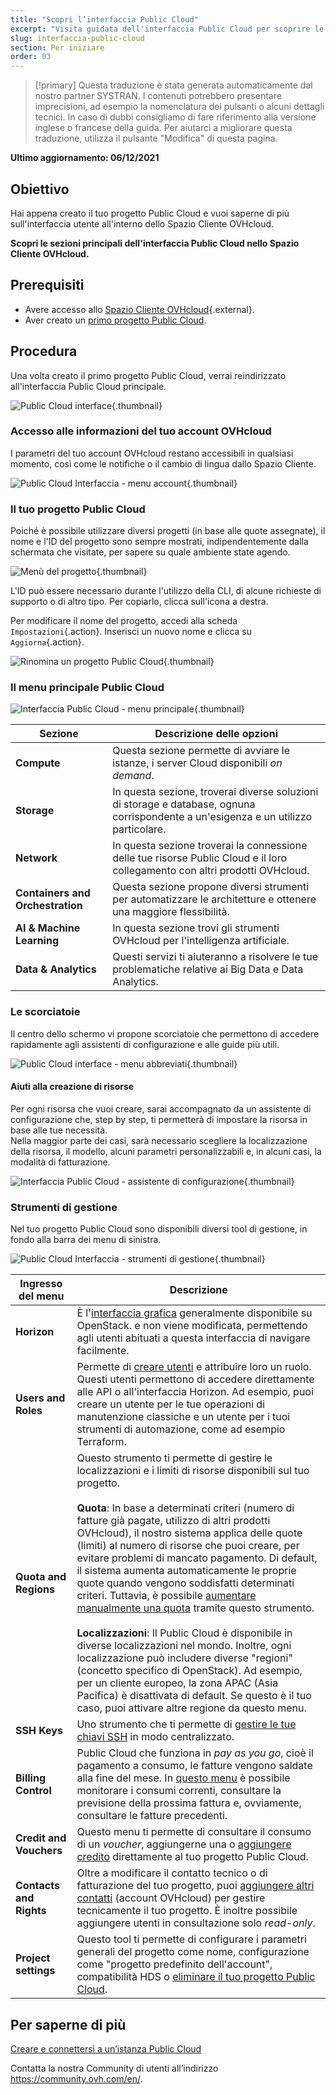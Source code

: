 ```yaml
---
title: "Scopri l’interfaccia Public Cloud"
excerpt: "Visita guidata dell'interfaccia Public Cloud per scoprire le diverse sezioni"
slug: interfaccia-public-cloud
section: Per iniziare
order: 03
---
```


> [!primary]
> Questa traduzione è stata generata automaticamente dal nostro partner SYSTRAN. I contenuti potrebbero presentare imprecisioni, ad esempio la nomenclatura dei pulsanti o alcuni dettagli tecnici. In caso di dubbi consigliamo di fare riferimento alla versione inglese o francese della guida. Per aiutarci a migliorare questa traduzione, utilizza il pulsante "Modifica" di questa pagina.
>

**Ultimo aggiornamento: 06/12/2021**

## Obiettivo

Hai appena creato il tuo progetto Public Cloud e vuoi saperne di più sull'interfaccia utente all'interno dello Spazio Cliente OVHcloud.

**Scopri le sezioni principali dell'interfaccia Public Cloud nello Spazio Cliente OVHcloud.**

## Prerequisiti

- Avere accesso allo [Spazio Cliente OVHcloud](https://www.ovh.com/auth/?action=gotomanager&from=https://www.ovh.it/&ovhSubsidiary=it){.external}.
- Aver creato un [primo progetto Public Cloud](https://docs.ovh.com/it/public-cloud/create_a_public_cloud_project/).

## Procedura

Una volta creato il primo progetto Public Cloud, verrai reindirizzato all'interfaccia Public Cloud principale.

![Public Cloud interface](images/main-interface.png){.thumbnail}

### Accesso alle informazioni del tuo account OVHcloud

I parametri del tuo account OVHcloud restano accessibili in qualsiasi momento, così come le notifiche o il cambio di lingua dallo Spazio Cliente.

![Public Cloud Interfaccia - menu account](images/account.png){.thumbnail}

### Il tuo progetto Public Cloud

Poiché è possibile utilizzare diversi progetti (in base alle quote assegnate), il nome e l'ID del progetto sono sempre mostrati, indipendentemente dalla schermata che visitate, per sapere su quale ambiente state agendo.

![Menù del progetto](images/project-menu.png){.thumbnail}

L'ID può essere necessario durante l'utilizzo della CLI, di alcune richieste di supporto o di altro tipo. Per copiarlo, clicca sull'icona a destra.

Per modificare il nome del progetto, accedi alla scheda `Impostazioni`{.action}. Inserisci un nuovo nome e clicca su `Aggiorna`{.action}.

![Rinomina un progetto Public Cloud](images/rename-project.png){.thumbnail}

### Il menu principale Public Cloud

![Interfaccia Public Cloud - menu principale](images/main-menu.png){.thumbnail}

|Sezione|Descrizione delle opzioni|
|---|---|
|**Compute**|Questa sezione permette di avviare le istanze, i server Cloud disponibili *on demand*.|
|**Storage**|In questa sezione, troverai diverse soluzioni di storage e database, ognuna corrispondente a un'esigenza e un utilizzo particolare.|
|**Network**|In questa sezione troverai la connessione delle tue risorse Public Cloud e il loro collegamento con altri prodotti OVHcloud.|
|**Containers and Orchestration**|Questa sezione propone diversi strumenti per automatizzare le architetture e ottenere una maggiore flessibilità.|
|**AI & Machine Learning**|In questa sezione trovi gli strumenti OVHcloud per l'intelligenza artificiale.|
|**Data & Analytics**|Questi servizi ti aiuteranno a risolvere le tue problematiche relative ai Big Data e Data Analytics.|

### Le scorciatoie

Il centro dello schermo vi propone scorciatoie che permettono di accedere rapidamente agli assistenti di configurazione e alle guide più utili.

![Public Cloud interface - menu abbreviati](images/shortcuts.png){.thumbnail}

#### Aiuti alla creazione di risorse

Per ogni risorsa che vuoi creare, sarai accompagnato da un assistente di configurazione che, step by step, ti permetterà di impostare la risorsa in base alle tue necessità.
<br>Nella maggior parte dei casi, sarà necessario scegliere la localizzazione della risorsa, il modello, alcuni parametri personalizzabili e, in alcuni casi, la modalità di fatturazione.

![Interfaccia Public Cloud - assistente di configurazione](images/wizard.png){.thumbnail}

### Strumenti di gestione

Nel tuo progetto Public Cloud sono disponibili diversi tool di gestione, in fondo alla barra dei menu di sinistra.

![Public Cloud Interfaccia - strumenti di gestione](images/management-tools.png){.thumbnail}

|Ingresso del menu|Descrizione|
|---|---|
|**Horizon**|È l'[interfaccia grafica](https://docs.ovh.com/it/public-cloud/horizon/) generalmente disponibile su OpenStack. e non viene modificata, permettendo agli utenti abituati a questa interfaccia di navigare facilmente.|
|**Users and Roles**|Permette di [creare utenti](https://docs.ovh.com/it/public-cloud/creation-and-deletion-of-openstack-user//) e attribuire loro un ruolo. Questi utenti permettono di accedere direttamente alle API o all'interfaccia Horizon. Ad esempio, puoi creare un utente per le tue operazioni di manutenzione classiche e un utente per i tuoi strumenti di automazione, come ad esempio Terraform.|
|**Quota and Regions**|Questo strumento ti permette di gestire le localizzazioni e i limiti di risorse disponibili sul tuo progetto.<br><br>**Quota**: In base a determinati criteri (numero di fatture già pagate, utilizzo di altri prodotti OVHcloud), il nostro sistema applica delle quote (limiti) al numero di risorse che puoi creare, per evitare problemi di mancato pagamento. Di default, il sistema aumenta automaticamente le proprie quote quando vengono soddisfatti determinati criteri. Tuttavia, è possibile [aumentare manualmente una quota](https://docs.ovh.com/it/public-cloud/increase-public-cloud-quota/#aumentare-la-quota-di-risorse-manualmente) tramite questo strumento.<br><br>**Localizzazioni**: Il Public Cloud è disponibile in diverse localizzazioni nel mondo. Inoltre, ogni localizzazione può includere diverse "regioni" (concetto specifico di OpenStack). Ad esempio, per un cliente europeo, la zona APAC (Asia Pacifica) è disattivata di default. Se questo è il tuo caso, puoi attivare altre regione da questo menu.|
|**SSH Keys**|Uno strumento che ti permette di [gestire le tue chiavi SSH](https://docs.ovh.com/it/public-cloud/primi-passi-public-cloud/#step-1-crea-chiavi-ssh) in modo centralizzato.|
|**Billing Control**|Public Cloud che funziona in *pay as you go*, cioè il pagamento a consumo, le fatture vengono saldate alla fine del mese. In [questo menu](https://docs.ovh.com/it/public-cloud/analizza_i_tuoi_consumi_e_gestisci_la_tua_fatturazione/) è possibile monitorare i consumi correnti, consultare la previsione della prossima fattura e, ovviamente, consultare le fatture precedenti.|
|**Credit and Vouchers**|Questo menu ti permette di consultare il consumo di un *voucher*, aggiungerne una o [aggiungere credito](https://docs.ovh.com/it/public-cloud/aggiungi_credito_cloud_al_tuo_progetto/) direttamente al tuo progetto Public Cloud.|
|**Contacts and Rights**|Oltre a modificare il contatto tecnico o di fatturazione del tuo progetto, puoi [aggiungere altri contatti](https://docs.ovh.com/it/public-cloud/change_project_contacts/) (account OVHcloud) per gestire tecnicamente il tuo progetto. È inoltre possibile aggiungere utenti in consultazione solo *read-only*.|
|**Project settings**|Questo tool ti permette di configurare i parametri generali del progetto come nome, configurazione come "progetto predefinito dell'account", compatibilità HDS o [eliminare il tuo progetto Public Cloud](https://docs.ovh.com/it/public-cloud/delete_a_project/).|

## Per saperne di più

[Creare e connettersi a un’istanza Public Cloud](https://docs.ovh.com/it/public-cloud/primi-passi-public-cloud/)

Contatta la nostra Community di utenti all’indirizzo <https://community.ovh.com/en/>.